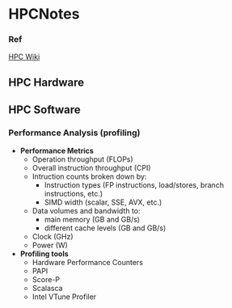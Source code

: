# HPCNotes
### Ref
[HPC Wiki](https://hpc-wiki.info/hpc/HPC_Wiki)
## HPC Hardware  
## HPC Software  
### Performance Analysis (profiling)  
* **Performance Metrics**  
  * Operation throughput (FLOPs)  
  * Overall instruction throughput (CPI)
  * Intruction counts broken down by:
    * Instruction types (FP instructions, load/stores, branch instructions, etc.)  
    * SIMD width (scalar, SSE, AVX, etc.)  
  * Data volumes and bandwidth to:
    * main memory (GB and GB/s)
    * different cache levels (GB and GB/s)
  * Clock (GHz)
  * Power (W)
* **Profiling tools**  
  * Hardware Performance Counters  
  * PAPI  
  * Score-P  
  * Scalasca  
  * Intel VTune Profiler
